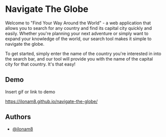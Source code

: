 
# Navigate The Globe

Welcome to "Find Your Way Around the World" - a web application that allows you to search for any country and find its capital city quickly and easily. Whether you're planning your next adventure or simply want to expand your knowledge of the world, our search tool makes it simple to navigate the globe.

To get started, simply enter the name of the country you're interested in into the search bar, and our tool will provide you with the name of the capital city for that country. It's that easy!




## Demo

Insert gif or link to demo

https://ilonam8.github.io/navigate-the-globe/


## Authors

- [@ilonam8](https://www.github.com/ilonam8)

